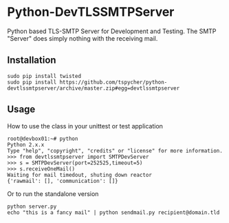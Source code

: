 Python-DevTLSSMTPServer
=======================

Python based TLS-SMTP Server for Development and Testing. The SMTP "Server" does simply nothing with the receiving mail.


Installation
------------

    sudo pip install twisted
    sudo pip install https://github.com/tspycher/python-devtlssmtpserver/archive/master.zip#egg=devtlssmtpserver


Usage
-----

How to use the class in your unittest or test application

    root@devbox01:~# python
    Python 2.x.x
    Type "help", "copyright", "credits" or "license" for more information.
    >>> from devtlssmtpserver import SMTPDevServer
    >>> s = SMTPDevServer(port=252525,timeout=5)
    >>> s.receiveOneMail()
    Waiting for mail timedout, shuting down reactor
    {'rawmail': [], 'communication': []}

Or to run the standalone version

    python server.py
    echo "this is a fancy mail" | python sendmail.py recipient@domain.tld